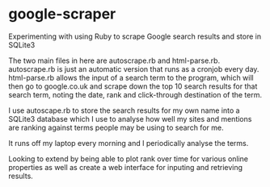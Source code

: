 # google-scraper
Experimenting with using Ruby to scrape Google search results and store in SQLite3

The two main files in here are autoscrape.rb and html-parse.rb. autoscrape.rb is just an automatic version that runs as a
cronjob every day. html-parse.rb allows the input of a search term to the program, which will then go to google.co.uk and scrape down the top 10 search results for that search term, noting the date, rank and click-through destination of the term.

I use autoscape.rb to store the search results for my own name into a SQLite3 database which I use to analyse how well my
sites and mentions are ranking against terms people may be using to search for me.

It runs off my laptop every morning and I periodically analyse the terms.

Looking to extend by being able to plot rank over time for various online properties as well as create a web interface for
inputing and retrieving results.
